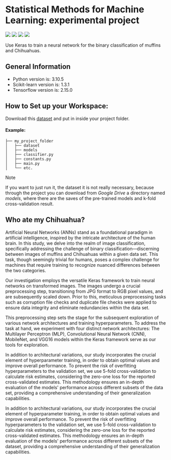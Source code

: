 # Statistical Methods for Machine Learning: experimental project
<img src="https://img.shields.io/badge/PyCharm-000000.svg?&style=for-the-badge&logo=PyCharm&logoColor=white"> <img src="https://img.shields.io/badge/Python-3776AB?style=for-the-badge&logo=python&logoColor=white"> <img src="https://img.shields.io/badge/TensorFlow-FF6F00?style=for-the-badge&logo=tensorflow&logoColor=white"> <img src="https://img.shields.io/badge/Keras-FF0000?style=for-the-badge&logo=keras&logoColor=white">

Use Keras to train a neural network for the binary classification of muffins and Chihuahuas.

## General Information

- Python version is: 3.10.5
- Scikit-learn version is: 1.3.1
- Tensorflow version is: 2.15.0

## How to Set up your Workspace:
Download this [dataset](https://www.kaggle.com/datasets/samuelcortinhas/muffin-vs-chihuahua-image-classification)
and put in inside your project folder.

#### Example:
```
├── my_project_folder
│   ├── dataset
│   ├── models
│   ├── classifier.py
│   ├── constants.py
│   ├── main.py
│   └── etc.
```

> [!NOTE]
> If you want to just run it, the dataset it is not really necessary,
because through the project you can download from *Google Drive* a directory named *models*, where there are the saves of the pre-trained models and k-fold cross-validation result.

## Who ate my Chihuahua?

Artificial Neural Networks (ANNs) stand as a foundational paradigm in artificial intelligence, inspired by the intricate architecture of the human brain. In this study, we delve into the realm of image classification, specifically addressing the challenge of binary classification—discerning between images of muffins and Chihuahuas within a given data set. This task, though seemingly trivial for humans, poses a complex challenge for machines that require training to recognize nuanced differences between the two categories.

Our investigation employs the versatile Keras framework to train neural networks on transformed images. The images undergo a crucial preprocessing step, transitioning from JPG format to RGB pixel values, and are subsequently scaled down. Prior to this, meticulous preprocessing tasks such as corruption file checks and duplicate file checks were applied to ensure data integrity and eliminate redundancies within the data set.

This preprocessing step sets the stage for the subsequent exploration of various network architectures and training hyperparameters. To address the task at hand, we experiment with four distinct network architectures: The Multilayer Perceptron (MLP), Convolutional Neural Network (CNN), MobileNet, and VGG16 models within the Keras framework serve as our tools for exploration. 

In addition to architectural variations, our study incorporates the crucial element of hyperparameter training, in order to obtain optimal values and improve overall performance. To prevent the risk of overfitting hyperparameters to the validation set, we use 5-fold cross-validation to calculate risk estimates, considering the zero-one loss for the reported cross-validated estimates. This methodology ensures an in-depth evaluation of the models' performance across different subsets of the data set, providing a comprehensive understanding of their generalization capabilities.

In addition to architectural variations, our study incorporates the crucial element of hyperparameter training, in order to obtain optimal values and improve overall performance. To prevent the risk of overfitting hyperparameters to the validation set, we use 5-fold cross-validation to calculate risk estimates, considering the zero-one loss for the reported cross-validated estimates. This methodology ensures an in-depth evaluation of the models' performance across different subsets of the dataset, providing a comprehensive understanding of their generalization capabilities.

